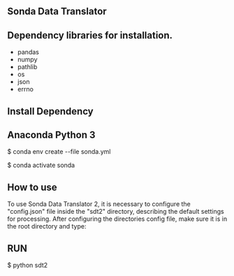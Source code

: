 ## Sonda Data Translator

## Dependency libraries for installation.

- pandas
- numpy
- pathlib
- os
- json
- errno

## Install Dependency
## Anaconda Python 3

$ conda env create --file sonda.yml

$ conda activate sonda

## How to use
To use Sonda Data Translator 2, it is necessary to configure the "config.json" file inside the "sdt2" directory, describing the default settings for processing.
After configuring the directories config file, make sure it is in the root directory and type:

## RUN
$ python sdt2
